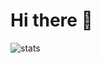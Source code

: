 # Hi there 👋[](https://komarev.com/ghpvc/?username=GiHccTpD&style=plastic)

![stats](https://github-readme-stats.vercel.app/api?username=GiHccTpD)
